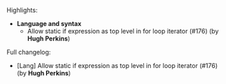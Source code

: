 Highlights:
   - **Language and syntax**
      - Allow static if expression as top level in for loop iterator (#176) (by **Hugh Perkins**)

Full changelog:
   - [Lang] Allow static if expression as top level in for loop iterator (#176) (by **Hugh Perkins**)
